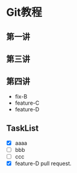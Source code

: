 # Git教程
## 第一讲
## 第三讲
## 第四讲
- fix-B
- feature-C
- feature-D
## TaskList
- [x] aaaa
- [ ] bbb
- [ ] ccc
- [x] feature-D pull request.
